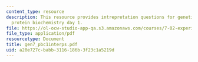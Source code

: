 ```yaml
---
content_type: resource
description: This resource provides intrepretation questions for genetics day 7 and
  protein biochemistry day 1.
file: https://ol-ocw-studio-app-qa.s3.amazonaws.com/courses/7-02-experimental-biology-communication-spring-2005/a20e727cbabb3116186b3f23c1a5219d_gen7_pbc1interps.pdf
file_type: application/pdf
resourcetype: Document
title: gen7_pbc1interps.pdf
uid: a20e727c-babb-3116-186b-3f23c1a5219d
---
```

